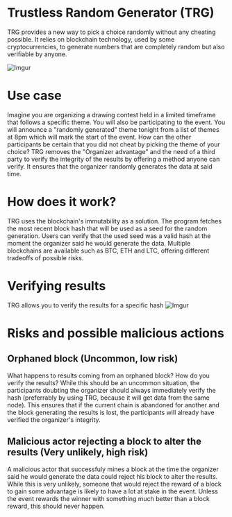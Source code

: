 # Trustless Random Generator (TRG)
TRG provides a new way to pick a choice randomly without any cheating possible. It relies on blockchain technology, used by some cryptocurrencies, to generate numbers that are completely random but also verifiable by anyone.

![Imgur](https://i.imgur.com/egJUQjr.png)

# Use case
Imagine you are organizing a drawing contest held in a limited timeframe that follows a specific theme. You will also be participating to the event. You will announce a "randomly generated" theme tonight from a list of themes at 8pm which will mark the start of the event. How can the other participants be certain that you did not cheat by picking the theme of your choice? TRG removes the "Organizer advantage" and the need of a third party to verify the integrity of the results by offering a method anyone can verify. It ensures that the organizer randomly generates the data at said time.

# How does it work?
TRG uses the blockchain's immutability as a solution. The program fetches the most recent block hash that will be used as a seed for the random generation. Users can verify that the used seed was a valid hash at the moment the organizer said he would generate the data. Multiple blockchains are available such as BTC, ETH and LTC, offering different tradeoffs of possible risks.

# Verifying results
TRG allows you to verify the results for a specific hash
![Imgur](https://i.imgur.com/WuxLdS4.png)

# Risks and possible malicious actions
## Orphaned block (Uncommon, low risk)
What happens to results coming from an orphaned block? How do you verify the results? While this should be an uncommon situation, the participants doubting the organizer should always immediately verify the hash (preferrably by using TRG, because it will get data from the same node). This ensures that if the current chain is abandoned for another and the block generating the results is lost, the participants will already have verified the organizer's integrity.

## Malicious actor rejecting a block to alter the results (Very unlikely, high risk)
A malicious actor that successfuly mines a block at the time the organizer said he would generate the data could reject his block to alter the results. While this is very unlikely, someone that would reject the reward of a block to gain some advantage is likely to have a lot at stake in the event. Unless the event rewards the winner with something much better than a block reward, this should never happen.
